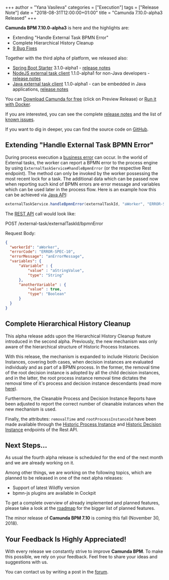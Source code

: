 +++
author = "Yana Vasileva"
categories = ["Execution"]
tags = ["Release Note"]
date = "2018-08-31T12:00:00+01:00"
title = "Camunda 7.10.0-alpha3 Released"
+++

**Camunda BPM 7.10.0-alpha3** is here and the highlights are:

* Extending "Handle External Task BPMN Error"
* Complete Hierarchical History Cleanup
* [9 Bug Fixes](https://jira.camunda.com/issues/?jql=issuetype%20%3D%20%22Bug%20Report%22%20AND%20fixVersion%20%3D%207.10.0-alpha3)

Together with the third alpha of platform, we released also:

* [Spring Boot Starter](https://github.com/camunda/camunda-bpm-spring-boot-starter/) 3.1.0-alpha1 - [release notes](https://jira.camunda.com/browse/CAM/fixforversion/15333)
* [NodeJS external task client](https://github.com/camunda/camunda-external-task-client-js) 1.1.0-alpha1 for non-Java developers - [release notes](https://jira.camunda.com/sr/jira.issueviews:searchrequest-printable/temp/SearchRequest.html?jqlQuery=project+%3D+CAM+AND+component+%3D+%22external+task+client+js%22+AND+fixVersion+in+%287.10.0-alpha1%2C+7.10.0-alpha2%2C+7.10.0-alpha3%29+AND+%28status+%3D+Closed+or+status+%3D+Resolved%29&tempMax=1000)
* [Java external task client](https://github.com/camunda/camunda-external-task-client-java) 1.1.0-alpha1 - can be embedded in Java applications, [release notes](https://jira.camunda.com/sr/jira.issueviews:searchrequest-printable/temp/SearchRequest.html?jqlQuery=project+%3D+CAM+AND+component+%3D+%22external+task+client+java%22+AND+fixVersion+in+%287.10.0-alpha1%2C+7.10.0-alpha2%2C+7.10.0-alpha3%29+AND+%28status+%3D+Closed+or+status+%3D+Resolved%29&tempMax=1000)


You can <a href="https://camunda.com/download/">Download Camunda for free</a> (click on Preview Release) or <a href="https://hub.docker.com/r/camunda/camunda-bpm-platform/">Run it with Docker</a>.


If you are interested, you can see the complete [release notes](https://jira.camunda.com/secure/ReleaseNote.jspa?projectId=10230&version=15332)
and the list of [known issues](https://jira.camunda.com/issues/?jql=affectedVersion%20%3D%207.10.0-alpha3).

If you want to dig in deeper, you can find the source code on [GitHub](https://github.com/camunda/camunda-bpm-platform/releases/tag/7.10.0-alpha3).

<!--more-->

## Extending "Handle External Task BPMN Error"

During process execution a [business error](https://docs.camunda.org/manual/develop/reference/bpmn20/events/error-events/#business-errors-vs-technical-errors) can occur. In the world of External tasks, the worker can report a BPMN error to the process engine by using `ExternalTaskService#handleBpmnError` (or the respective Rest endpoint). The method can only be invoked by the worker possessing the most recent lock for a task. The additional data which can be passed now when reporting such kind of BPMN errors are error message and variables which can be used later in the process flow.
Here is an example how this can be achieved via [Java API](https://docs.camunda.org/manual/latest/user-guide/process-engine/external-tasks/#reporting-bpmn-error):
```java
externalTaskService.handleBpmnError(externalTaskId, "aWorker", "ERROR-SPEC-10", "anErrorMessage", variables);
```
The [REST API](https://docs.camunda.org/manual/latest/reference/rest/external-task/post-bpmn-error/) call would look like:

POST /external-task/externalTaskId/bpmnError

Request Body:
```json
{
  "workerId": "aWorker",
  "errorCode": "ERROR-SPEC-10",
  "errorMessage": "anErrorMessage",
  "variables": {
	  "aVariable" : {
		  "value" : "aStringValue",
		  "type": "String"
	  },
	  "anotherVariable" : {
		  "value" : true,
		  "type": "Boolean"
	  }
  }
}
```

## Complete Hierarchical History Cleanup

This alpha release adds upon the Hierarchical History Cleanup feature introduced in the second alpha. Previously, the new mechanism was only aware of the hierarchical structure of Historic Process Instances.

With this release, the mechanism is expanded to include Historic Decision Instances, covering both cases, when decision instances are evaluated individualy and as part of a BPMN process. In the former, the removal time of the root decision instance is adopted by all the child decision instances, and in the latter, the root process instance removal time dictates the removal time of it's process and decision instance descendants (read more [here](https://docs.camunda.org/manual/latest/user-guide/process-engine/history/#internal-implementation)).

Furthermore, the Cleanable Process and Decision Instance Reports have been adjusted to report the correct number of cleanable instances when the new mechanism is used.

Finally, the attributes: `removalTime` and `rootProcessInstanceId` have been made available through the [Historic Process Instance](https://docs.camunda.org/manual/latest/reference/rest/history/process-instance/) and [Historic Decision Instance](https://docs.camunda.org/manual/latest/reference/rest/history/decision-instance/) endpoints of the Rest API.

## Next Steps…
As usual the fourth alpha release is scheduled for the end of the next month and we are already working on it.

Among other things, we are working on the following topics, which are planned to be released in one of the next alpha releases:

* Support of latest Wildfly version
* bpmn-js plugins are available in Cockpit

To get a complete overview of already implemented and planned features, please take a look at the [roadmap](https://camunda.com/learn/community/#roadmap) for the bigger list of planned features.

The minor release of **Camunda BPM 7.10** is coming this fall (November 30, 2018).

## Your Feedback Is Highly Appreciated!

With every release we constantly strive to improve **Camunda BPM**. To make this possible, we rely on your feedback.
Feel free to share your ideas and suggestions with us.

You can contact us by writing a post in the [forum](https://forum.camunda.org/).
